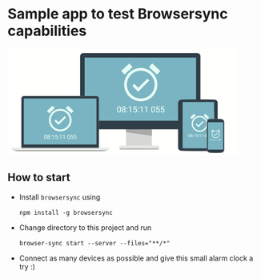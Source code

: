 # Sample app to test Browsersync capabilities

![Browsersync example app](https://raw.githubusercontent.com/sergeylukin/browsersync-example/master/extras/cover.png)

## How to start

- Install `browsersync` using

  ```
  npm install -g browsersync
  ```

- Change directory to this project and run

  ```
  browser-sync start --server --files="**/*"
  ```

- Connect as many devices as possible and give this small alarm clock a try :)
